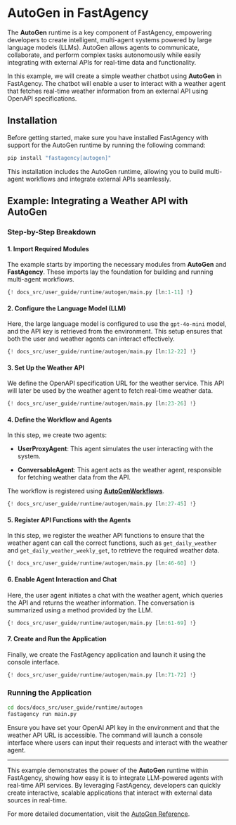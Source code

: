 # AutoGen in FastAgency

The **AutoGen** runtime is a key component of FastAgency, empowering developers to create intelligent, multi-agent systems powered by large language models (LLMs). AutoGen allows agents to communicate, collaborate, and perform complex tasks autonomously while easily integrating with external APIs for real-time data and functionality.

In this example, we will create a simple weather chatbot using **AutoGen** in FastAgency. The chatbot will enable a user to interact with a weather agent that fetches real-time weather information from an external API using OpenAPI specifications.

## Installation

Before getting started, make sure you have installed FastAgency with support for the AutoGen runtime by running the following command:

```bash
pip install "fastagency[autogen]"
```

This installation includes the AutoGen runtime, allowing you to build multi-agent workflows and integrate external APIs seamlessly.

## Example: Integrating a Weather API with AutoGen

### Step-by-Step Breakdown

#### 1. **Import Required Modules**
The example starts by importing the necessary modules from **AutoGen** and **FastAgency**. These imports lay the foundation for building and running multi-agent workflows.

```python
{! docs_src/user_guide/runtime/autogen/main.py [ln:1-11] !}
```

#### 2. **Configure the Language Model (LLM)**
Here, the large language model is configured to use the `gpt-4o-mini` model, and the API key is retrieved from the environment. This setup ensures that both the user and weather agents can interact effectively.

```python
{! docs_src/user_guide/runtime/autogen/main.py [ln:12-22] !}
```

#### 3. **Set Up the Weather API**
We define the OpenAPI specification URL for the weather service. This API will later be used by the weather agent to fetch real-time weather data.

```python
{! docs_src/user_guide/runtime/autogen/main.py [ln:23-26] !}
```

#### 4. **Define the Workflow and Agents**
In this step, we create two agents:

- **UserProxyAgent**: This agent simulates the user interacting with the system.

- **ConversableAgent**: This agent acts as the weather agent, responsible for fetching weather data from the API.

The workflow is registered using **[AutoGenWorkflows](../../../api/fastagency/runtime/autogen/AutoGenWorkflows/)**.

```python
{! docs_src/user_guide/runtime/autogen/main.py [ln:27-45] !}
```

#### 5. **Register API Functions with the Agents**
In this step, we register the weather API functions to ensure that the weather agent can call the correct functions, such as `get_daily_weather` and `get_daily_weather_weekly_get`, to retrieve the required weather data.

```python
{! docs_src/user_guide/runtime/autogen/main.py [ln:46-60] !}
```

#### 6. **Enable Agent Interaction and Chat**
Here, the user agent initiates a chat with the weather agent, which queries the API and returns the weather information. The conversation is summarized using a method provided by the LLM.

```python
{! docs_src/user_guide/runtime/autogen/main.py [ln:61-69] !}
```

#### 7. **Create and Run the Application**
Finally, we create the FastAgency application and launch it using the console interface.

```python
{! docs_src/user_guide/runtime/autogen/main.py [ln:71-72] !}
```

### Running the Application

```bash
cd docs/docs_src/user_guide/runtime/autogen
fastagency run main.py
```

Ensure you have set your OpenAI API key in the environment and that the weather API URL is accessible. The command will launch a console interface where users can input their requests and interact with the weather agent.

---

This example demonstrates the power of the **AutoGen** runtime within FastAgency, showing how easy it is to integrate LLM-powered agents with real-time API services. By leveraging FastAgency, developers can quickly create interactive, scalable applications that interact with external data sources in real-time.

For more detailed documentation, visit the [AutoGen Reference](../../../api/fastagency/runtime/autogen/AutoGenWorkflows/).
